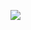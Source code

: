 ![](https://github.com/aa-ahmed-aa/personal-obsidian/blob/master/attachments/Screenshot%202024-02-12%20at%2010.02.32%E2%80%AFPM.png)
